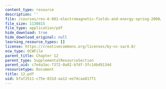```yaml
---
content_type: resource
description: ''
file: /courses/res-6-001-electromagnetic-fields-and-energy-spring-2008/bfaf2511c75e831daa12ee74caa817f1_12.pdf
file_size: 1130815
file_type: application/pdf
hide_download: true
hide_download_original: null
learning_resource_types: []
license: https://creativecommons.org/licenses/by-nc-sa/4.0/
ocw_type: OCWFile
parent_title: Chapter 12
parent_type: SupplementalResourceSection
parent_uid: c7e4a3ac-7372-0a82-b7df-3fc14bd9134d
resourcetype: Document
title: 12.pdf
uid: bfaf2511-c75e-831d-aa12-ee74caa817f1
---
```

